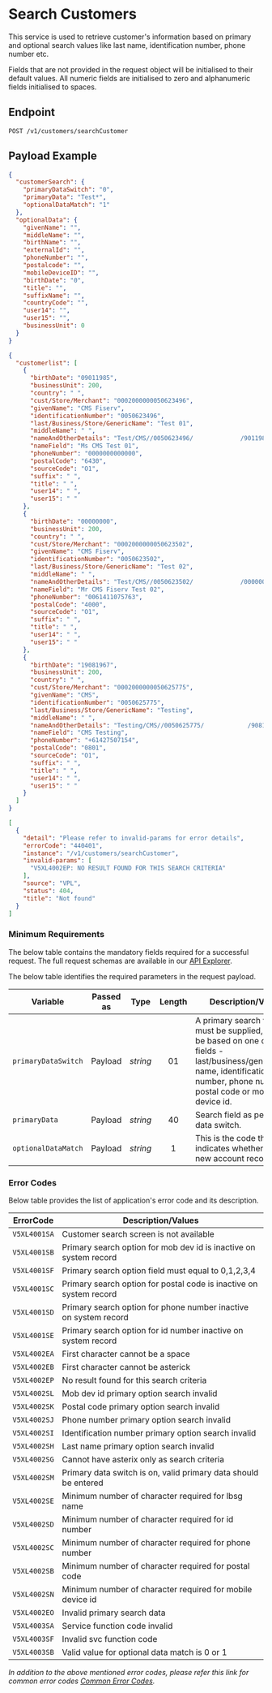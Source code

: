 # Search Customers

This service is used to retrieve customer's information based on primary and optional search values like last name, identification number, phone number etc.

Fields that are not provided in the request object will be initialised to their default values. All numeric fields are initialised to zero and alphanumeric fields initialised to spaces.

## Endpoint

`POST /v1/customers/searchCustomer`

## Payload Example

<!--
type: tab
titles: Request, Response, Error
-->

```json
{
  "customerSearch": {
    "primaryDataSwitch": "0",
    "primaryData": "Test*",
    "optionalDataMatch": "1"
  },
  "optionalData": {
    "givenName": "",
    "middleName": "",
    "birthName": "",
    "externalId": "",
    "phoneNumber": "",
    "postalcode": "",
    "mobileDeviceID": "",
    "birthDate": "0",
    "title": "",
    "suffixName": "",
    "countryCode": "",
    "user14": "",
    "user15": "",
    "businessUnit": 0
  }
}
``` 

<!--
type: tab
--> 

```json
{
  "customerlist": [
    {
      "birthDate": "09011985",
      "businessUnit": 200,
      "country": " ",
      "cust/Store/Merchant": "0002000000050623496",
      "givenName": "CMS Fiserv",
      "identificationNumber": "0050623496",
      "last/Business/Store/GenericName": "Test 01",
      "middleName": " ",
      "nameAndOtherDetails": "Test/CMS//0050623496/             /9011985 ////6430///",
      "nameField": "Ms CMS Test 01",
      "phoneNumber": "0000000000000",
      "postalCode": "6430",
      "sourceCode": "O1",
      "suffix": " ",
      "title": " ",
      "user14": " ",
      "user15": " "
    },
    {
      "birthDate": "00000000",
      "businessUnit": 200,
      "country": " ",
      "cust/Store/Merchant": "0002000000050623502",
      "givenName": "CMS Fiserv",
      "identificationNumber": "0050623502",
      "last/Business/Store/GenericName": "Test 02",
      "middleName": " ",
      "nameAndOtherDetails": "Test/CMS//0050623502/             /0000000 ////4000///",
      "nameField": "Mr CMS Fiserv Test 02",
      "phoneNumber": "0061411075763",
      "postalCode": "4000",
      "sourceCode": "O1",
      "suffix": " ",
      "title": " ",
      "user14": " ",
      "user15": " "
    },
    {
      "birthDate": "19081967",
      "businessUnit": 200,
      "country": " ",
      "cust/Store/Merchant": "0002000000050625775",
      "givenName": "CMS",
      "identificationNumber": "0050625775",
      "last/Business/Store/GenericName": "Testing",
      "middleName": " ",
      "nameAndOtherDetails": "Testing/CMS//0050625775/            /9081967 ////0801///",
      "nameField": "CMS Testing",
      "phoneNumber": "+61427507154",
      "postalCode": "0801",
      "sourceCode": "O1",
      "suffix": " ",
      "title": " ",
      "user14": " ",
      "user15": " "
    }
  ]
}
```

<!--
type: tab
--> 

```json
[
  {
    "detail": "Please refer to invalid-params for error details",
    "errorCode": "440401",
    "instance": "/v1/customers/searchCustomer",
    "invalid-params": [
      "V5XL4002EP: NO RESULT FOUND FOR THIS SEARCH CRITERIA"
    ],
    "source": "VPL",
    "status": 404,
    "title": "Not found"
  }
]
```

<!-- type: tab-end -->
### Minimum Requirements

The below table contains the mandatory fields required for a successful request. The full request schemas are available in our [API Explorer](../api/?type=post&path=/v1/customers/searchCustomer).

The below table identifies the required parameters in the request payload.

| Variable | Passed as | Type | Length | Description/Values |
| -------- | :-------: | :--: | :------------: | ------------------ |
| `primaryDataSwitch` | Payload | *string* | 01 | A primary search value must be supplied, and can be based on one of four fields - last/business/generic/store name, identification number, phone number, postal code or mobile device id. |
| `primaryData` | Payload | *string* | 40 | Search field as per Primary data switch. |
| `optionalDataMatch` | Payload | *string* | 1 | This is the code that indicates whether to add a new account record. |

### Error Codes

Below table provides the list of application's error code and its description.

| ErrorCode |  Description/Values |
| --------  | ------------------ |
| `V5XL4001SA` | Customer search screen is not available |
| `V5XL4001SB` | Primary search option  for mob dev id is inactive on system record |
| `V5XL4001SF` | Primary search option  field must equal to 0,1,2,3,4 |
| `V5XL4001SC` | Primary search option  for postal code is inactive on system record |
| `V5XL4001SD` | Primary search option  for phone number inactive on system record |
| `V5XL4001SE` | Primary search option  for id number inactive on system record |                               
| `V5XL4002EA` | First character cannot be  a space |          
| `V5XL4002EB` | First character cannot be  asterick |
| `V5XL4002EP` | No result found for this search criteria | 
| `V5XL4002SL` | Mob dev id primary option search invalid |                    
| `V5XL4002SK` | Postal code primary option search invalid |                        
| `V5XL4002SJ` | Phone number primary option search invalid |                       
| `V5XL4002SI` | Identification number primary option search invalid |              
| `V5XL4002SH` | Last name primary option search invalid |              
| `V5XL4002SG` | Cannot have asterix only as search criteria |                       
| `V5XL4002SM` | Primary data switch is on, valid primary data should be entered |       
| `V5XL4002SE` | Minimum number of character required for lbsg name |      
| `V5XL4002SD` | Minimum number of character required for id number |
| `V5XL4002SC` | Minimum number of character required for phone number |            
| `V5XL4002SB` | Minimum number of character required for postal code |           
| `V5XL4002SN` | Minimum number of character required for mobile device id |       
| `V5XL4002EO` | Invalid primary search data |
| `V5XL4003SA` | Service function code invalid |                                    
| `V5XL4003SF` | Invalid svc function code |
| `V5XL4003SB` | Valid value for optional data match is 0 or 1 |

*In addition to the above mentioned error codes, please refer this link for common error codes [Common Error Codes](?path=docs/Common_Error_Code.md).*
